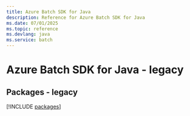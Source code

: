 ```yaml
---
title: Azure Batch SDK for Java
description: Reference for Azure Batch SDK for Java
ms.date: 07/01/2025
ms.topic: reference
ms.devlang: java
ms.service: batch
---
```

# Azure Batch SDK for Java - legacy
## Packages - legacy
[!INCLUDE [packages](batch-index.md)]